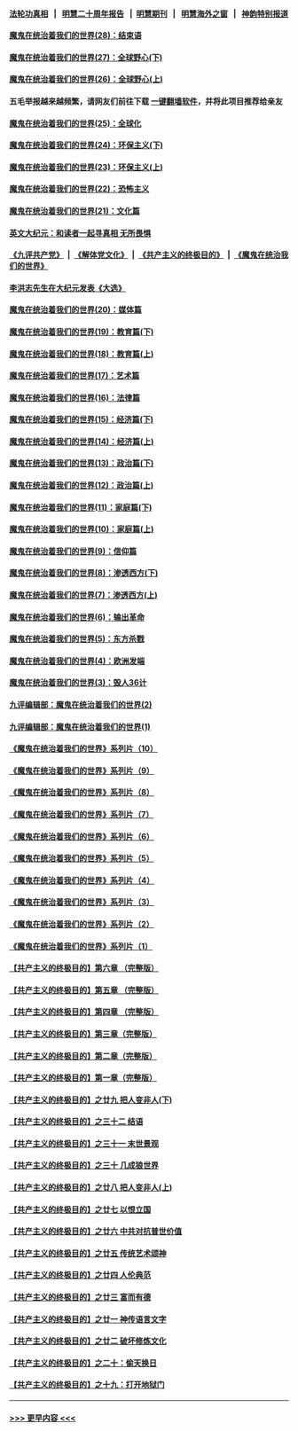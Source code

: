 #### [法轮功真相](https://github.com/gfw-breaker/truth/blob/master/README.md?t=0) &nbsp;&nbsp;|&nbsp;&nbsp; [明慧二十周年报告](https://github.com/gfw-breaker/mh-reports/blob/master/README.md?t=0) &nbsp;&nbsp;|&nbsp;&nbsp;[明慧期刊](https://github.com/gfw-breaker/mh-qikan) &nbsp;&nbsp;|&nbsp;&nbsp; [明慧海外之窗](https://github.com/gfw-breaker/mh-news/blob/master/README.md?t=0) &nbsp;&nbsp;|&nbsp;&nbsp; [神韵特别报道](https://github.com/gfw-breaker/mh-news/blob/master/shenyun.md?t=0)
#### [魔鬼在统治着我们的世界(28)：结束语](../pages/nsc422/n10936246.md?t=06110302) 
#### [魔鬼在统治着我们的世界(27)：全球野心(下)](../pages/nsc422/n10928319.md?t=06110302) 
#### [魔鬼在统治着我们的世界(26)：全球野心(上)](../pages/nsc422/n10900318.md?t=06110302) 
#### 五毛举报越来越频繁，请网友们前往下载 [一键翻墙软件](https://github.com/gfw-breaker/ssr-accounts)，并将此项目推荐给亲友
#### [魔鬼在统治着我们的世界(25)：全球化](../pages/nsc422/n10788205.md?t=06110302) 
#### [魔鬼在统治着我们的世界(24)：环保主义(下)](../pages/nsc422/n10695307.md?t=06110302) 
#### [魔鬼在统治着我们的世界(23)：环保主义(上)](../pages/nsc422/n10688613.md?t=06110302) 
#### [魔鬼在统治着我们的世界(22)：恐怖主义](../pages/nsc422/n10614727.md?t=06110302) 
#### [魔鬼在统治着我们的世界(21)：文化篇](../pages/nsc422/n10597706.md?t=06110302) 
#### [英文大纪元：和读者一起寻真相 无所畏惧](../pages/nsc422/n12542027.md?t=06110302) 
#### [《九评共产党》](https://github.com/begood0513/9ping.md/blob/master/README.md) &nbsp;|&nbsp; [《解体党文化》](../../../../jtdwh.md/blob/master/README.md)  &nbsp;|&nbsp; [《共产主义的终极目的》](../../../../gczydzjmd.md/blob/master/README.md) &nbsp;|&nbsp; [《魔鬼在统治我们的世界》](../../../../mgztzwmdsj.md/blob/master/README.md) 
#### [李洪志先生在大纪元发表《大选》](../pages/nsc422/n12534746.md?t=06110302) 
#### [魔鬼在统治着我们的世界(20)：媒体篇](../pages/nsc422/n10586579.md?t=06110302) 
#### [魔鬼在统治着我们的世界(19)：教育篇(下)](../pages/nsc422/n10564808.md?t=06110302) 
#### [魔鬼在统治着我们的世界(18)：教育篇(上)](../pages/nsc422/n10526970.md?t=06110302) 
#### [魔鬼在统治着我们的世界(17)：艺术篇](../pages/nsc422/n10499093.md?t=06110302) 
#### [魔鬼在统治着我们的世界(16)：法律篇](../pages/nsc422/n10485969.md?t=06110302) 
#### [魔鬼在统治着我们的世界(15)：经济篇(下)](../pages/nsc422/n10469975.md?t=06110302) 
#### [魔鬼在统治着我们的世界(14)：经济篇(上)](../pages/nsc422/n10457370.md?t=06110302) 
#### [魔鬼在统治着我们的世界(13)：政治篇(下)](../pages/nsc422/n10448270.md?t=06110302) 
#### [魔鬼在统治着我们的世界(12)：政治篇(上)](../pages/nsc422/n10444576.md?t=06110302) 
#### [魔鬼在统治着我们的世界(11)：家庭篇(下)](../pages/nsc422/n10440961.md?t=06110302) 
#### [魔鬼在统治着我们的世界(10)：家庭篇(上)](../pages/nsc422/n10435448.md?t=06110302) 
#### [魔鬼在统治着我们的世界(9)：信仰篇](../pages/nsc422/n10432159.md?t=06110302) 
#### [魔鬼在统治着我们的世界(8)：渗透西方(下)](../pages/nsc422/n10429603.md?t=06110302) 
#### [魔鬼在统治着我们的世界(7)：渗透西方(上)](../pages/nsc422/n10426013.md?t=06110302) 
#### [魔鬼在统治着我们的世界(6)：输出革命](../pages/nsc422/n10421536.md?t=06110302) 
#### [魔鬼在统治着我们的世界(5)：东方杀戮](../pages/nsc422/n10417707.md?t=06110302) 
#### [魔鬼在统治着我们的世界(4)：欧洲发端](../pages/nsc422/n10414890.md?t=06110302) 
#### [魔鬼在统治着我们的世界(3)：毁人36计](../pages/nsc422/n10411583.md?t=06110302) 
#### [九评编辑部：魔鬼在统治着我们的世界(2)](../pages/nsc422/n10410036.md?t=06110302) 
#### [九评编辑部：魔鬼在统治着我们的世界(1)](../pages/nsc422/n10406825.md?t=06110302) 
#### [《魔鬼在统治着我们的世界》系列片（10）](../pages/nsc422/n12292670.md?t=06110302) 
#### [《魔鬼在统治着我们的世界》系列片（9）](../pages/nsc422/n12290859.md?t=06110302) 
#### [《魔鬼在统治着我们的世界》系列片（8）](../pages/nsc422/n12287445.md?t=06110302) 
#### [《魔鬼在统治着我们的世界》系列片（7）](../pages/nsc422/n12283425.md?t=06110302) 
#### [《魔鬼在统治着我们的世界》系列片（6）](../pages/nsc422/n12282314.md?t=06110302) 
#### [《魔鬼在统治着我们的世界》系列片（5）](../pages/nsc422/n12281419.md?t=06110302) 
#### [《魔鬼在统治着我们的世界》系列片（4）](../pages/nsc422/n12274024.md?t=06110302) 
#### [《魔鬼在统治着我们的世界》系列片（3）](../pages/nsc422/n12271322.md?t=06110302) 
#### [《魔鬼在统治着我们的世界》系列片（2）](../pages/nsc422/n12269049.md?t=06110302) 
#### [《魔鬼在统治着我们的世界》系列片（1）](../pages/nsc422/n12267575.md?t=06110302) 
#### [【共产主义的终极目的】第六章 （完整版）](../pages/nsc422/n11428913.md?t=06110302) 
#### [【共产主义的终极目的】第五章 （完整版）](../pages/nsc422/n11428912.md?t=06110302) 
#### [【共产主义的终极目的】第四章 （完整版）](../pages/nsc422/n11428907.md?t=06110302) 
#### [【共产主义的终极目的】第三章（完整版）](../pages/nsc422/n11428848.md?t=06110302) 
#### [【共产主义的终极目的】第二章（完整版）](../pages/nsc422/n11428831.md?t=06110302) 
#### [【共产主义的终极目的】第一章（完整版）](../pages/nsc422/n11417651.md?t=06110302) 
#### [【共产主义的终极目的】之廿九 把人变非人(下)](../pages/nsc422/n11344140.md?t=06110302) 
#### [【共产主义的终极目的】之三十二 结语](../pages/nsc422/n11360535.md?t=06110302) 
#### [【共产主义的终极目的】之三十一 末世景观](../pages/nsc422/n11351129.md?t=06110302) 
#### [【共产主义的终极目的】之三十 几成狼世界](../pages/nsc422/n11348280.md?t=06110302) 
#### [【共产主义的终极目的】之廿八 把人变非人(上)](../pages/nsc422/n11340492.md?t=06110302) 
#### [【共产主义的终极目的】之廿七 以恨立国](../pages/nsc422/n11336944.md?t=06110302) 
#### [【共产主义的终极目的】之廿六 中共对抗普世价值](../pages/nsc422/n11324785.md?t=06110302) 
#### [【共产主义的终极目的】之廿五 传统艺术颂神](../pages/nsc422/n11296396.md?t=06110302) 
#### [【共产主义的终极目的】之廿四 人伦典范](../pages/nsc422/n11296397.md?t=06110302) 
#### [【共产主义的终极目的】之廿三 富而有德](../pages/nsc422/n11283598.md?t=06110302) 
#### [【共产主义的终极目的】之廿一 神传语言文字](../pages/nsc422/n11263265.md?t=06110302) 
#### [【共产主义的终极目的】之廿二 破坏修炼文化](../pages/nsc422/n11245728.md?t=06110302) 
#### [【共产主义的终极目的】之二十：偷天换日](../pages/nsc422/n11238846.md?t=06110302) 
#### [【共产主义的终极目的】之十九：打开地狱门](../pages/nsc422/n11206376.md?t=06110302) 

----
#### [ >>> 更早内容 <<< ](../indexes/nsc422-earlier.md)
